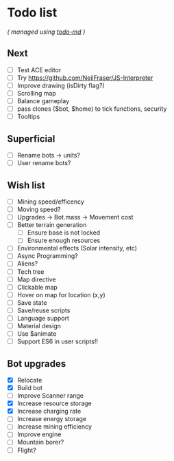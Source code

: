 # Todo list

_\( managed using [todo-md](https://github.com/Hypercubed/todo-md) \)_

## Next
- [ ] Test ACE editor
- [ ] Try https://github.com/NeilFraser/JS-Interpreter
- [ ] Improve drawing (isDirty flag?)
- [ ] Scrolling map
- [ ] Balance gameplay
- [ ] pass clones ($bot, $home) to tick functions, security
- [ ] Tooltips

## Superficial
- [ ] Rename bots -> units?
- [ ] User rename bots?

## Wish list
- [ ] Mining speed/efficency
- [ ] Moving speed?
- [ ] Upgrades -> Bot.mass -> Movement cost
- [ ] Better terrain generation
  - [ ] Ensure base is not locked
  - [ ] Ensure enough resources
- [ ] Environmental effects (Solar intensity, etc)
- [ ] Async Programming?
- [ ] Aliens?
- [ ] Tech tree
- [ ] Map directive
- [ ] Clickable map
- [ ] Hover on map for location (x,y)
- [ ] Save state
- [ ] Save/reuse scripts
- [ ] Language support
- [ ] Material design
- [ ] Use $animate
- [ ] Support ES6 in user scripts!!

## Bot upgrades
- [x] Relocate
- [x] Build bot
- [ ] Improve Scanner range
- [x] Increase resource storage
- [x] Increase charging rate
- [ ] Increase energy storage
- [ ] Increase mining efficiency
- [ ] Improve engine
- [ ] Mountain borer?
- [ ] Flight?
